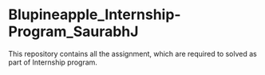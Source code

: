 # Blupineapple_Internship-Program_SaurabhJ
This repository contains all the assignment, which are required to solved as part of Internship program.
